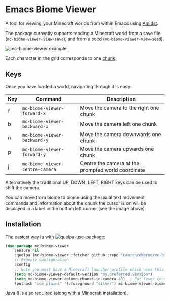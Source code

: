 # Emacs Biome Viewer

A tool for viewing your Minecraft worlds from within Emacs using [Amidst](https://github.com/toolbox4minecraft/amidst).

The package currently supports reading a Minecraft world from a save file (```mc-biome-viewer-view-save```), and from a seed (```mc-biome-viewer-view-seed```).

![mc-biome-viewer example](https://user-images.githubusercontent.com/17688577/86047700-34d46300-ba47-11ea-9a2a-f5fcef9f70f2.png)

Each character in the grid corresponds to one [chunk](https://minecraft.gamepedia.com/Chunk).

## Keys

Once you have loaded a world, navigating through it is easy:

| Key | Command                             | Description                                        |
|-----|-------------------------------------|----------------------------------------------------|
| f   | ```mc-biome-viewer-forward-x```     | Move the camera to the right one chunk             |
| b   | ```mc-biome-viewer-backward-x```    | Move the camera left one chunk                     |
| n   | ```mc-biome-viewer-backward-y```     | Move the camera downwards one chunk                  |
| p   | ```mc-biome-viewer-forward-y```    | Move the camera upwards one chunk                |
| j   | ```mc-biome-viewer-centre-camera``` | Centre the camera at the prompted world coordinate |

Alternatively the traditional UP, DOWN, LEFT, RIGHT keys can be used to shift the camera.

You can move from biome to biome using the usual text movement commands and information about the chunk the cursor is on will be displayed in a label in the bottom left corner (see the image above).

## Installation

The easiest way is with ![quelpa-use-package](https://github.com/quelpa/quelpa-use-package):

```lisp
(use-package mc-biome-viewer
    :ensure nil
    :quelpa (mc-biome-viewer :fetcher github :repo "LaurenceWarne/mc-biome-viewer" :stable t)
    ;; Example configuration
    :config
    ;; Note you must have a Minecraft launcher profile which uses this version!
    (setq mc-biome-viewer-default-version "my.preferred.version")
    (setq mc-biome-viewer-column-chunks-in-camera 48)  ; But fewer chunks will be faster
    (puthash "ice plains" '(:foreground "silver") mc-biome-viewer-biome-to-face-map))
```

Java 8 is also required (along with a Minecraft installation).
